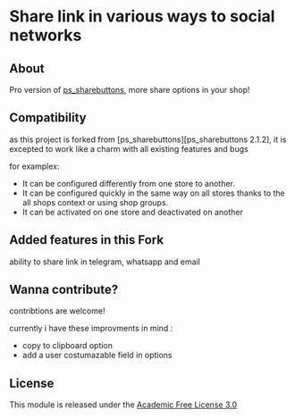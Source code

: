# Share link in various ways to social networks

## About

Pro version of [ps_sharebuttons][ps_sharebuttons], more share options in your shop!

## Compatibility

as this project is forked from [ps_sharebuttons][ps_sharebuttons 2.1.2], it is excepted to work like a charm with all existing features and bugs

for examplex:
- It can be configured differently from one store to another.
- It can be configured quickly in the same way on all stores thanks to the all shops context or using shop groups.
- It can be activated on one store and deactivated on another

## Added features in this Fork

ability to share link in telegram, whatsapp and email

## Wanna contribute?

contribtions are welcome!

currently i have these improvments in mind :
- copy to clipboard option
- add a user costumazable field in options


## License

This module is released under the [Academic Free License 3.0][AFL-3.0] 

[ps_sharebuttons]: https://github.com/PrestaShop/ps_sharebuttons
[AFL-3.0]: https://opensource.org/licenses/AFL-3.0